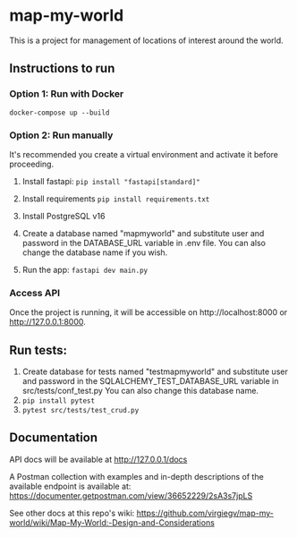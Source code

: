 # map-my-world
This is a project for management of locations of interest around the world.

## Instructions to run

### Option 1: Run with Docker
```docker-compose up --build```

### Option 2: Run manually
It's recommended you create a virtual environment and activate it before proceeding. 

1) Install fastapi:
```pip install "fastapi[standard]"```

2) Install requirements
```pip install requirements.txt```

3) Install PostgreSQL v16

4) Create a database named "mapmyworld" and substitute user and password in the DATABASE_URL variable in .env file.
You can also change the database name if you wish. 

5) Run the app:
```fastapi dev main.py```

### Access API
Once the project is running, it will be accessible on http://localhost:8000 or http://127.0.0.1:8000. 


## Run tests:
1) Create database for tests named "testmapmyworld" and substitute user and password in the SQLALCHEMY_TEST_DATABASE_URL variable in src/tests/conf_test.py
You can also change this database name.
2) ```pip install pytest```
3) ```pytest src/tests/test_crud.py```


## Documentation

API docs will be available at http://127.0.0.1/docs 

A Postman collection with examples and in-depth descriptions of the available endpoint is available at: https://documenter.getpostman.com/view/36652229/2sA3s7jpLS

See other docs at this repo's wiki: https://github.com/virgiegv/map-my-world/wiki/Map-My-World:-Design-and-Considerations
